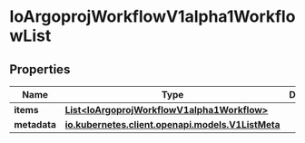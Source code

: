 

# IoArgoprojWorkflowV1alpha1WorkflowList


## Properties

Name | Type | Description | Notes
------------ | ------------- | ------------- | -------------
**items** | [**List&lt;IoArgoprojWorkflowV1alpha1Workflow&gt;**](IoArgoprojWorkflowV1alpha1Workflow.md) |  |  [optional]
**metadata** | [**io.kubernetes.client.openapi.models.V1ListMeta**](io.kubernetes.client.openapi.models.V1ListMeta.md) |  |  [optional]



